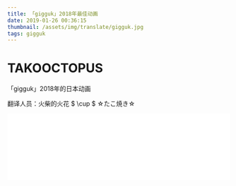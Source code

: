 ```yaml
---
title: 「gigguk」2018年最佳动画
date: 2019-01-26 00:36:15
thumbnail: /assets/img/translate/gigguk.jpg
tags: gigguk
---
```

# TAKOOCTOPUS

<label class="label-header"> 「gigguk」2018年的日本动画 </label>

翻译人员：火柴的火花 $ \cup $  ☆たこ焼き☆

<iframe id="spkj" src="//player.bilibili.com/player.html?aid=41763433&cid=73340496&page=1" scrolling="no" border="0" frameborder="no" framespacing="0" allowfullscreen="true" width=100%> </iframe>
<script type="text/javascript">
    document.getElementById("spkj").style.height=document.getElementById("spkj").scrollWidth*0.76+"px";
</script>
